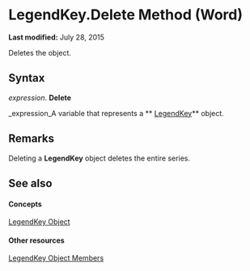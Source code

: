 
# LegendKey.Delete Method (Word)

 **Last modified:** July 28, 2015

Deletes the object.

## Syntax

 _expression_. **Delete**

 _expression_A variable that represents a  ** [LegendKey](07578528-3e73-7898-47dc-296aefb854f0.md)** object.


## Remarks

Deleting a  **LegendKey** object deletes the entire series.


## See also


#### Concepts


 [LegendKey Object](07578528-3e73-7898-47dc-296aefb854f0.md)
#### Other resources


 [LegendKey Object Members](5cf54e0b-ced5-129d-fd72-4842dd9a644a.md)
